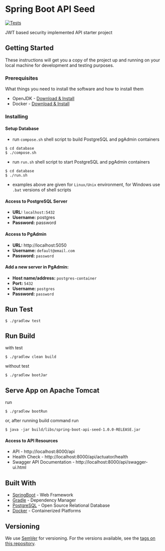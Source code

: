 # Spring Boot API Seed

[![Tests](https://github.com/saygiselim/spring-boot-api-seed/actions/workflows/gradle.yml/badge.svg?branch=master)](https://github.com/saygiselim/spring-boot-api-seed/actions/workflows/gradle.yml)

JWT based security implemented API starter project

## Getting Started

These instructions will get you a copy of the project up and running on your local machine for development and testing
purposes.

### Prerequisites

What things you need to install the software and how to install them

* OpenJDK - [Download & Install](https://openjdk.java.net/install/)
* Docker - [Download & Install](https://www.docker.com/get-started)

### Installing

#### Setup Database
* run `compose.sh` shell script to build PostgreSQL and pgAdmin containers

```
$ cd database
$ ./compose.sh
```

* run `run.sh` shell script to start PostgreSQL and pgAdmin containers

```
$ cd database
$ ./run.sh
```

- examples above are given for `Linux/Unix` environment, for Windows use `.bat` versions of shell scripts

#### Access to PostgreSQL Server
* **URL:** `localhost:5432`
* **Username:** postgres
* **Password:** password

#### Access to PgAdmin
* **URL:** http://localhost:5050
* **Username:** `default@email.com`
* **Password:** `password`

#### Add a new server in PgAdmin:
* **Host name/address:** `postgres-container`
* **Port:** `5432`
* **Username:** `postgres`
* **Password:** `password`

## Run Test

```
$ ./gradlew test
```

## Run Build

with test
```
$ ./gradlew clean build
```

without test
```
$ ./gradlew bootJar
```

## Serve App on Apache Tomcat

run
```
$ ./gradlew bootRun
```

or, after running build command run

```
$ java -jar build/libs/spring-boot-api-seed-1.0.0-RELEASE.jar
```

#### Access to API Resources
* API - http://localhost:8000/api
* Health Check - http://localhost:8000/api/actuator/health
* Swagger API Documentation - http://localhost:8000/api/swagger-ui.html

## Built With

* [SpringBoot](https://spring.io/projects/spring-boot) - Web Framework
* [Gradle](https://gradle.org/) - Dependency Manager
* [PostgreSQL](https://www.postgresql.org/) - Open Source Relational Database
* [Docker](https://www.docker.com/) - Containerized Platforms

## Versioning

We use [SemVer](http://semver.org/) for versioning. For the versions available, see the [tags on this repository](https://github.com/saygiselim/spring-boot-api-seed/tags). 
